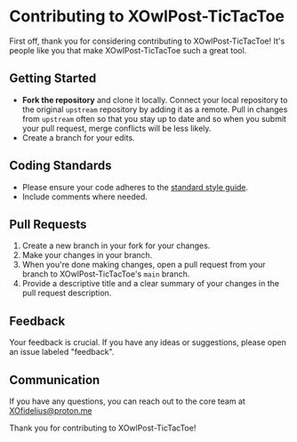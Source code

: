 # Contributing to XOwlPost-TicTacToe

First off, thank you for considering contributing to XOwlPost-TicTacToe! It's people like you that make XOwlPost-TicTacToe such a great tool.

## Getting Started

- **Fork the repository** and clone it locally. Connect your local repository to the original `upstream` repository by adding it as a remote. Pull in changes from `upstream` often so that you stay up to date and so when you submit your pull request, merge conflicts will be less likely.
- Create a branch for your edits.

## Coding Standards

- Please ensure your code adheres to the [standard style guide](CODING_STYLE_GUIDE).
- Include comments where needed.

## Pull Requests

1. Create a new branch in your fork for your changes.
2. Make your changes in your branch. 
3. When you're done making changes, open a pull request from your branch to XOwlPost-TicTacToe's `main` branch.
4. Provide a descriptive title and a clear summary of your changes in the pull request description.

## Feedback

Your feedback is crucial. If you have any ideas or suggestions, please open an issue labeled "feedback".

## Communication

If you have any questions, you can reach out to the core team at XOfidelius@proton.me

Thank you for contributing to XOwlPost-TicTacToe!
